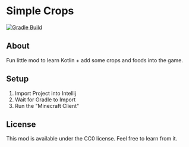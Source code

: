# Simple Crops
[![Gradle Build](https://github.com/Stereo528/Simple-Crops/actions/workflows/build.yml/badge.svg)](https://github.com/Stereo528/Simple-Crops/actions/workflows/build.yml)

## About
Fun little mod to learn Kotlin + add some crops and foods into the game.

## Setup

1. Import Project into Intellij
2. Wait for Gradle to Import
3. Run the "Minecraft Client"

## License

This mod is available under the CC0 license. Feel free to learn from it.
